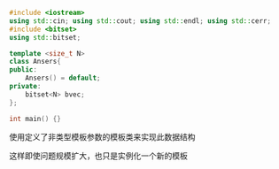 ```c++
#include <iostream>
using std::cin; using std::cout; using std::endl; using std::cerr;
#include <bitset>
using std::bitset;

template <size_t N>
class Ansers{
public:
    Ansers() = default;
private:
    bitset<N> bvec;
};

int main() {}
```

使用定义了非类型模板参数的模板类来实现此数据结构

这样即使问题规模扩大，也只是实例化一个新的模板